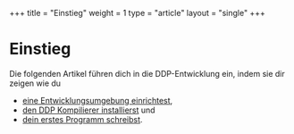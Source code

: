 +++
title = "Einstieg"
weight = 1
type = "article"
layout = "single"
+++

# Einstieg

Die folgenden Artikel führen dich in die DDP-Entwicklung ein, indem sie dir zeigen wie du 
* [eine Entwicklungsumgebung einrichtest](/Bedienungsanleitung/de/Einstieg/Einrichten), 
* [den DDP Kompilierer installierst](/Bedienungsanleitung/de/Einstieg/Installation) und
* [dein erstes Programm schreibst](/Bedienungsanleitung/de/Einstieg/Erstes-Programm/).